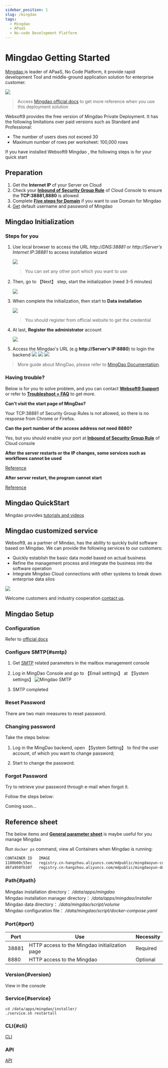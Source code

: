 ```yaml
---
sidebar_position: 1
slug: /mingdao
tags:
  - Mingdao
  - APaaS
  - No-code Development Platform
---
```


# Mingdao  Getting Started

[Mingdao ](https://www.mingdao.com/en/about) is leader of APaaS, No Code Platform, it provide rapid development Tool and middle-ground application solution for enterprise customer.

![](https://alifile.mingdaocloud.com/wwwhome/dist/pack/static/src-common-mdfeature-img-2x-yy02.jpg)

> Access [Mingdao official docs](https://docs.pd.mingdao.com/) to get more reference when you use this deployment solution

Websoft9 provides the free version of Mingdao Private Deployment. It has the following limitations over paid versions such as Standard and Professional:  

- The number of users does not exceed 30
- Maximum number of rows per worksheet: 100,000 rows

If you have installed Websoft9 Mingdao , the following steps is for your quick start


## Preparation

1. Get the **Internet IP** of your Server on Cloud
2. Check your **[Inbound of Security Group Rule](./administrator/firewall#security)** of Cloud Console to ensure the **TCP:38881,8880** is allowed
3. Complete **[Five steps for Domain](./administrator/domain_step)** if you want to use Domain for Mingdao 
4. [Get](./user/credentials) default username and password of Mingdao 

## Mingdao  Initialization

### Steps for you

1. Use local browser to access the URL *http://DNS:38881* or *http://Server's Internet IP:38881* to access installation wizard

   ![](https://libs.websoft9.com/Websoft9/DocsPicture/en/mingdao/mingdao-initial1-websoft9.png)

   > You can set any other port which you want to use

2. Then, go to 【Next】 step, start the initialization (need 3-5 minutes)

   ![](https://libs.websoft9.com/Websoft9/DocsPicture/en/mingdao/mingdao-initial2-websoft9.png)

3. When complete the initialization, then start to **Data installation**

   ![](https://libs.websoft9.com/Websoft9/DocsPicture/en/mingdao/mingdao-install1-websoft9.png)
   
   > You should register from official website to get the credential 

4. At last, **Register the administrator** account

   ![](https://libs.websoft9.com/Websoft9/DocsPicture/en/mingdao/mingdao-set-admin-websoft9.png)

5. Access the Mingdao's URL (e.g **http://Server's IP:8880**) to login the backend
    ![](https://libs.websoft9.com/Websoft9/DocsPicture/en/mingdao/mingdao-login-websoft9.png)
    ![](https://libs.websoft9.com/Websoft9/DocsPicture/en/mingdao/mingdao-main-app-websoft9.png)
    ![](https://libs.websoft9.com/Websoft9/DocsPicture/en/mingdao/mingdao-main-lib-websoft9.png)


> More guide about MingDao, please refer to [MingDao Documentation](https://docs.pd.mingdao.com/).

### Having trouble?

Below is for you to solve problem, and you can contact **[Websoft9 Support](./helpdesk)** or refer to **[Troubleshoot + FAQ](./faq#setup)** to get more.  

**Can't visit the start page of MingDao?**

Your TCP:38881 of Security Group Rules is not allowed, so there is no response from Chrome or Firefox.

**Can the port number of the access address not need **8880**?**

Yes, but you should enable your port at **[Inbound of Security Group Rule](https://support.websoft9.com/docs/faq/tech-instance.html)** of Cloud console


**After the server restarts or the IP changes, some services such as workflows cannot be used**

[Reference](./mingdao/admin#workflow)

**After server restart, the program cannot start**

[Reference](./mingdao/admin#restart)

## Mingdao QuickStart

Mingdao provides [tutorials and videos](https://help.mingdao.com/)

## Mingdao customized service

Websoft9, as a partner of Mindao, has the ability to quickly build software based on Mingdao. We can provide the following services to our customers:

* Quickly establish the basic data model based on actual business
* Refine the management process and integrate the business into the software operation
* Integrate Mingdao Cloud connections with other systems to break down enterprise data silos

![](https://alifile.mingdaocloud.com/wwwhome/dist/pack/static/src-common-partnerIntroduction-img-jj2.png)

Welcome customers and industry cooperation [contact us](./helpdesk#contact).

## Mingdao Setup

### Configuration 

Refer to [official docs](https://docs.pd.mingdao.com)

### Configure SMTP{#smtp}

1. Get [SMTP](./administrator/smtp) related parameters in the mailbox management console

2. Log in MingDao Console and go to 【Email settings】 at 【System settings】
   ![Mingdao SMTP](https://libs.websoft9.com/Websoft9/DocsPicture/en/mingdao/mingdao-smtp-websoft9.png)

3. SMTP completed  

### Reset Password

There are two main measures to reset password.

### Changing password

Take the steps below:

1. Log in the MingDao backend, open 【System Setting】 to find the user account, of which you want to change password;

2. Start to change the password.

### Forgot Password

Try to retrieve your password through e-mail when forgot it.

Follow the steps below:

Coming soon...

## Reference sheet

The below items and **[General parameter sheet](./administrator/parameter)** is maybe useful for you manage Mingdao 


Run `docker ps` command, view all Containers when Mingdao is running:

```bash
CONTAINER ID   IMAGE                                                                   COMMAND                  CREATED       STATUS       PORTS                       NAMES
1100b00c55ec   registry.cn-hangzhou.aliyuncs.com/mdpublic/mingdaoyun-community:3.7.0   "/Housekeeper/main -…"   2 hours ago   Up 2 hours   0.0.0.0:8880->8880/tcp      script_app_1
d6fa950fb107   registry.cn-hangzhou.aliyuncs.com/mdpublic/mingdaoyun-doc:1.2.0         "/bin/sh -c /app/ds/…"   2 hours ago   Up 2 hours   80/tcp, 443/tcp, 8000/tcp   script_doc_1
```



### Path{#path}

Mingdao installation directory： */data/apps/mingdao*  
Mingdao installation manager directory： */data/apps/mingdao/installer*  
Mingdao data directory： */data/mingdao/script/volume*   
Mingdao configuration file： */data/mingdao/script/docker-compose.yaml*  

### Port{#port}

| Port | Use                                          | Necessity |
| ------ | --------------------------------------------- | ------ |
| 38881   | HTTP access to the Mingdao initialization page | Required   |
| 8880   | HTTP access to the Mingdao  | Optional   |


### Version{#version}

View in the console

### Service{#service}

```shell
cd /data/apps/mingdao/installer/
./service.sh restartall
```

### CLI{#cli}

[CLI](https://docs.pd.mingdao.com/deployment/docker-compose/command.html)

### API

[API](https://help.mingdao.com/API1.html)
